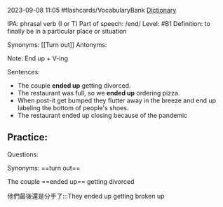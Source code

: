 2023-09-08 11:05
#flashcards/VocabularyBank 
[Dictionary](https://dictionary.cambridge.org/zht/%E8%A9%9E%E5%85%B8/%E8%8B%B1%E8%AA%9E-%E6%BC%A2%E8%AA%9E-%E7%B9%81%E9%AB%94/end-up)

IPA: phrasal verb (I or T)
Part of speech: /end/
Level: #B1
Definition: 
to finally be in a particular place or situation

Synonyms: [[Turn out]]
Antonyms:

Note: 
End up + V-ing

Sentences:
* The couple **ended up** getting divorced.
* The restaurant was full, so we **ended up** ordering pizza.
* When post-it get bumped they flutter away in the breeze and end up labeling the bottom of people's shoes.
* The restaurant ended up closing because of the pandemic 

Practice:
- 

Questions:

Synonyms: ==turn out==
<!--SR:!2023-10-20,16,230-->

The couple ==ended up== getting divorced
<!--SR:!2023-11-18,39,250-->

他們最後還是分手了:::They ended up getting broken up
<!--SR:!2023-10-28,24,230!2023-10-18,26,290-->





